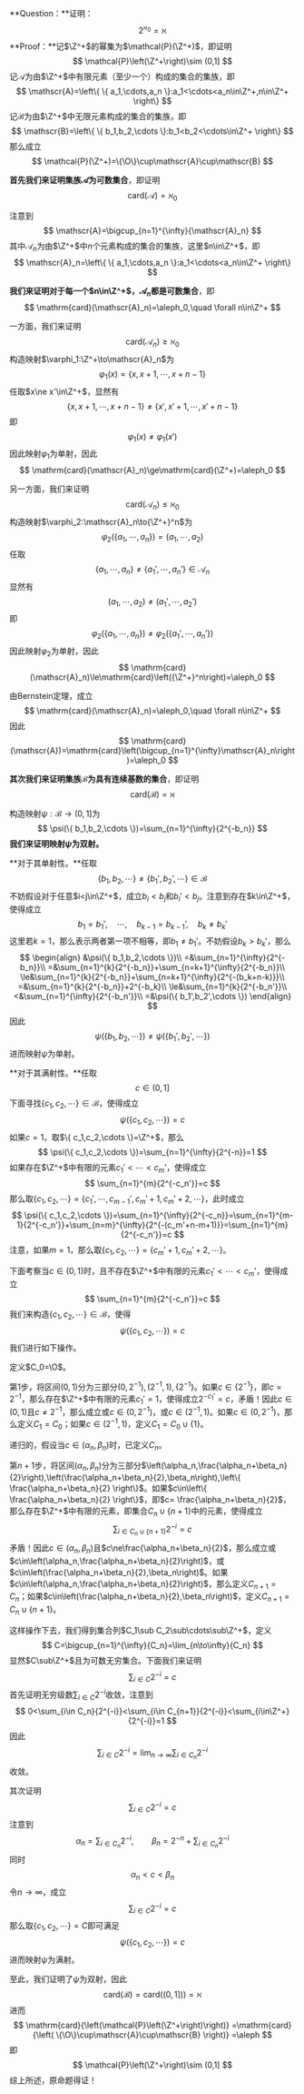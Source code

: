 **Question：**证明：
$$
2^{\aleph_0}=\aleph
$$
**Proof：**记$\Z^+$的幂集为$\mathcal{P}(\Z^+)$​，即证明
$$
\mathcal{P}\left(\Z^+\right)\sim (0,1]
$$
记$\mathscr{A}$为由$\Z^+$中有限元素（至少一个）构成的集合的集族，即
$$
\mathscr{A}=\left\{ \{ a_1,\cdots,a_n \}:a_1<\cdots<a_n\in\Z^+,n\in\Z^+ \right\}
$$
记$\mathscr{B}$为由$\Z^+$中无限元素构成的集合的集族，即
$$
\mathscr{B}=\left\{ \{ b_1,b_2,\cdots \}:b_1<b_2<\cdots\in\Z^+ \right\}
$$
那么成立
$$
\mathcal{P}(\Z^+)=\{\O\}\cup\mathscr{A}\cup\mathscr{B}
$$

**首先我们来证明集族$\mathscr{A}$为可数集合**，即证明
$$
\mathrm{card}(\mathscr{A})=\aleph_0
$$

注意到
$$
\mathscr{A}=\bigcup_{n=1}^{\infty}{\mathscr{A}_n}
$$
其中$\mathscr{A}_n$为由$\Z^+$中$n$个元素构成的集合的集族，这里$n\in\Z^+$，即
$$
\mathscr{A}_n=\left\{ \{ a_1,\cdots,a_n \}:a_1<\cdots<a_n\in\Z^+ \right\}
$$

**我们来证明对于每一个$n\in\Z^+$，$\mathscr{A}_n$​都是可数集合**，即
$$
\mathrm{card}(\mathscr{A}_n)=\aleph_0,\quad \forall n\in\Z^+
$$

一方面，我们来证明
$$
\mathrm{card}(\mathscr{A}_n)\ge\aleph_0
$$
构造映射$\varphi_1:\Z^+\to\mathscr{A}_n$为
$$
\varphi_1(x)=\{ x,x+1,\cdots,x+n-1 \}
$$
任取$x\ne x'\in\Z^+$，显然有
$$
\{ x,x+1,\cdots,x+n-1 \}\ne\{ x',x'+1,\cdots,x'+n-1 \}
$$
即
$$
\varphi_1(x)\ne\varphi_1(x')
$$
因此映射$\varphi_1$为单射，因此
$$
\mathrm{card}(\mathscr{A}_n)\ge\mathrm{card}(\Z^+)=\aleph_0
$$

另一方面，我们来证明
$$
\mathrm{card}(\mathscr{A}_n)\le\aleph_0
$$
构造映射$\varphi_2:\mathscr{A}_n\to{\Z^+}^n$为
$$
\varphi_2(\{ a_1,\cdots,a_n \})=(a_1,\cdots,a_2)
$$
任取
$$
\{ a_1,\cdots,a_n \}\ne\{ a_1',\cdots,a_n' \}\in\mathscr{A}_n
$$
显然有
$$
(a_1,\cdots,a_2)\ne(a_1',\cdots,a_2')
$$
即
$$
\varphi_2(\{ a_1,\cdots,a_n \})\ne\varphi_2(\{ a_1',\cdots,a_n' \})
$$
因此映射$\varphi_2$为单射，因此
$$
\mathrm{card}(\mathscr{A}_n)\le\mathrm{card}\left({\Z^+}^n\right)=\aleph_0
$$

由Bernstein定理，成立
$$
\mathrm{card}(\mathscr{A}_n)=\aleph_0,\quad \forall n\in\Z^+
$$
因此
$$
\mathrm{card}(\mathscr{A})=\mathrm{card}\left(\bigcup_{n=1}^{\infty}\mathscr{A}_n\right)=\aleph_0
$$

**其次我们来证明集族$\mathscr{B}$为具有连续基数的集合**，即证明
$$
\mathrm{card}(\mathscr{B})=\aleph
$$

构造映射$\psi:\mathscr{B}\to(0,1]$为
$$
\psi(\{ b_1,b_2,\cdots \})=\sum_{n=1}^{\infty}{2^{-b_n}}
$$
**我们来证明映射$\psi$为双射。**

**对于其单射性。**任取
$$
\{ b_1,b_2,\cdots \}\ne\{ b_1',b_2’,\cdots \}\in\mathscr{B}
$$
不妨假设对于任意$i<j\in\Z^+$，成立$b_i<b_j$和$b_i'<b_j$。注意到存在$k\in\Z^+$，使得成立
$$
b_1=b_1',\quad \cdots,\quad b_{k-1}=b_{k-1}’,\quad b_k\ne b_k'
$$
这里若$k=1$，那么表示两者第一项不相等，即$b_1\ne b_1'$。不妨假设$b_k>b_k'$​，那么
$$
\begin{align}
&\psi(\{ b_1,b_2,\cdots \})\\
=&\sum_{n=1}^{\infty}{2^{-b_n}}\\
=&\sum_{n=1}^{k}{2^{-b_n}}+\sum_{n=k+1}^{\infty}{2^{-b_n}}\\
\le&\sum_{n=1}^{k}{2^{-b_n}}+\sum_{n=k+1}^{\infty}{2^{-(b_k+n-k)}}\\
=&\sum_{n=1}^{k}{2^{-b_n}}+2^{-b_k}\\
\le&\sum_{n=1}^{k}{2^{-b_n'}}\\
<&\sum_{n=1}^{\infty}{2^{-b_n'}}\\
=&\psi(\{ b_1',b_2',\cdots \})
\end{align}
$$
因此
$$
\psi(\{ b_1,b_2,\cdots \})\ne\psi(\{ b_1',b_2',\cdots \})
$$
进而映射$\psi$为单射。

**对于其满射性。**任取
$$
c\in(0,1]
$$
下面寻找$\{ c_1,c_2,\cdots \}\in\mathscr{B}$，使得成立
$$
\psi(\{ c_1,c_2,\cdots \})=c
$$
如果$c=1$，取$\{ c_1,c_2,\cdots \}=\Z^+$​，那么
$$
\psi(\{ c_1,c_2,\cdots \})=\sum_{n=1}^{\infty}{2^{-n}}=1
$$
如果存在$\Z^+$中有限的元素$c_1'<\cdots<c_m’$，使得成立
$$
\sum_{n=1}^{m}{2^{-c_n'}}=c
$$
那么取$\{ c_1,c_2,\cdots \}=\{ c_1',\cdots,c_{m-1}',c_m'+1,c_m'+2,\cdots \}$，此时成立
$$
\psi(\{ c_1,c_2,\cdots \})=\sum_{n=1}^{\infty}{2^{-c_n}}=\sum_{n=1}^{m-1}{2^{-c_n'}}+\sum_{n=m}^{\infty}{2^{-(c_m'+n-m+1)}}=\sum_{n=1}^{m}{2^{-c_n'}}=c
$$
注意，如果$m=1$，那么取$\{ c_1,c_2,\cdots \}=\{ c_m'+1,c_m'+2,\cdots \}$。

下面考察当$c\in(0,1)$时，且不存在$\Z^+$中有限的元素$c_1'<\cdots<c_m’$，使得成立
$$
\sum_{n=1}^{m}{2^{-c_n'}}=c
$$
我们来构造$\{ c_1,c_2,\cdots \}\in\mathscr{B}$，使得
$$
\psi(\{ c_1,c_2,\cdots \})=c
$$
我们进行如下操作。

定义$C_0=\O$。

第$1$步，将区间$(0,1)$分为三部分$\left(0,2^{-1}\right),\left(2^{-1},1\right),\left\{ 2^{-1}\right\}$。如果$c\in\left\{ 2^{-1}\right\}$，即$c=2^{-1}$，那么存在$\Z^+$中有限的元素$c_1'=1$，使得成立$2^{-c_1'}=c$，矛盾！因此$c\in(0,1)$且$c\ne 2^{-1}$，那么成立或$c\in\left(0,2^{-1}\right)$，或$c\in\left(2^{-1},1\right)$。如果$c\in\left(0,2^{-1}\right)$，那么定义$C_1=C_0$；如果$c\in\left(2^{-1},1\right)$，定义$C_1=C_0\cup\{ 1 \}$。

递归的，假设当$c\in(\alpha_n,\beta_n)$时，已定义$C_n$。

第$n+1$步，将区间$(\alpha_n,\beta_n)$分为三部分$\left(\alpha_n,\frac{\alpha_n+\beta_n}{2}\right),\left(\frac{\alpha_n+\beta_n}{2},\beta_n\right),\left\{ \frac{\alpha_n+\beta_n}{2} \right\}$。如果$c\in\left\{ \frac{\alpha_n+\beta_n}{2} \right\}$，即$c= \frac{\alpha_n+\beta_n}{2}$，那么存在$\Z^+$中有限的元素，即集合$C_n\cup\{ n+1 \}$中的元素，使得成立
$$
\sum_{i\in C_n\cup\{ n+1 \}}{2^{-i}}=c
$$
矛盾！因此$c\in(\alpha_n,\beta_n)$且$c\ne\frac{\alpha_n+\beta_n}{2}$，那么成立或$c\in\left(\alpha_n,\frac{\alpha_n+\beta_n}{2}\right)$，或$c\in\left(\frac{\alpha_n+\beta_n}{2},\beta_n\right)$。如果$c\in\left(\alpha_n,\frac{\alpha_n+\beta_n}{2}\right)$，那么定义$C_{n+1}=C_n$；如果$c\in\left(\frac{\alpha_n+\beta_n}{2},\beta_n\right)$，定义$C_{n+1}=C_n\cup\{ n+1 \}$。

这样操作下去，我们得到集合列$C_1\sub C_2\sub\cdots\sub\Z^+$，定义
$$
C=\bigcup_{n=1}^{\infty}{C_n}=\lim_{n\to\infty}{C_n}
$$
显然$C\sub\Z^+$且为可数无穷集合。下面我们来证明
$$
\sum_{i\in C}{2^{-i}}=c
$$
首先证明无穷级数$\sum_{i\in C}{2^{-i}}$收敛，注意到
$$
0<\sum_{i\in C_n}{2^{-i}}<\sum_{i\in C_{n+1}}{2^{-i}}<\sum_{i\in\Z^+}{2^{-i}}=1
$$
因此
$$
\sum_{i\in C}{2^{-i}}=\lim_{n\to\infty}\sum_{i\in C_n}{2^{-i}}
$$
收敛。

其次证明
$$
\sum_{i\in C}{2^{-i}}=c
$$
注意到
$$
\alpha_n=\sum_{i\in C_n}{2^{-i}},\qquad \beta_n=2^{-n}+\sum_{i\in C_n}{2^{-i}}
$$
同时
$$
\alpha_n<c<\beta_n
$$
令$n\to\infty$，成立
$$
\sum_{i\in C}{2^{-i}}=c
$$
那么取$\{ c_1,c_2,\cdots \}=C$即可满足
$$
\psi(\{ c_1,c_2,\cdots \})=c
$$
进而映射$\psi$为满射。

至此，我们证明了$\psi$为双射，因此
$$
\mathrm{card}(\mathscr{B})=\mathrm{card}((0,1]))=\aleph
$$
进而
$$
\mathrm{card}{\left(\mathcal{P}\left(\Z^+\right)\right)}
=\mathrm{card}{\left( \{\O\}\cup\mathscr{A}\cup\mathscr{B} \right)}
=\aleph
$$
即
$$
\mathcal{P}\left(\Z^+\right)\sim (0,1]
$$
综上所述，原命题得证！
